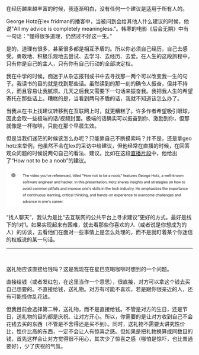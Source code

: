在经历越来越丰富的时候，我逐渐明白，没有任何一个建议是适用于所有人的。

George Hotz在lex fridman的播客中，当被问到会给其他人什么建议的时候，他说"All my advice is completely meaningless."。韩寒的电影《后会无期》中有一句话：“懂得很多道理，仍然过不好这一生。”

是的，道理有很多，甚至很多都是相互矛盾的。所以你必须自己经历，自己去感受。勇敢地、积极乐观地去尝试、去学习、去经历、去爱。在人生的这段旅程中，只有你是自己的主人，只有你有自己行动的全部决定权。

我在中学的时候，痴迷于从杂志报刊或书中去寻找那一两个可以改变我一生的句子。我读书的目的就是找到那些话。虽然读到的那一刻的确令人振奋，但并不持久，而且容易让我腻烦。几天之后我又需要下一句话来振奋我。我把我人生的希望寄托在那些话上。糟糕的是，当看到两句矛盾的话，我就不知道该怎么办了。

当我从在书上找建议转移到在互联网上时，就更糟糕了。许多作者希望吸引眼球，因此会取一些极端的话/视频封面。极端的话确实可以振奋到你、激励到你，但那就像是一杯咖啡，只能在那个早晨生效。

但是当我们迷茫的时候该怎么办呢？只能靠自己不断摸索吗？并不是，还是拿geo hotz来举例，他虽然不会在lex的采访中给建议，但他经常在直播的时候，在回答观众问题的时候说两句自己的看法、建议。比如在这段[直播片段](https://youtu.be/-v8pD0d5Bmk?si=YREKTWenA0p97lRX)中，他给出了“How not to be a noob”的建议。

![](image.png)

“找人聊天”，我认为是比“去互联网的公共平台上寻求建议”更好的方式。最好是线下的1对1。如果实现起来有困难，就去看那些你喜欢的人（或者说是你想成为的人）的访谈，去看他们在面对一些事情上是怎么处理的，而不是就盯着某个你迷信的权威说的某一句话。

-----
<p>&nbsp;</p>

送礼物应该直接给钱吗？这是我现在在星巴克喝咖啡时想到的一个问题。

直接给钱（或者发红包，在这里当作一个意思），很直接，对方可以拿这个钱去买自己想要的。不直接给钱，送礼物。对方有可能不喜欢，若是跟你很亲近的人，还有可能怪你乱花钱。

但我目前会选择第二种，送礼物，而不是直接给钱。不管是对方的生日，还是节日，送礼物的目的都是庆祝、让对方开心。所以，你需要的是让对方收到自己不会花钱去买的东西（不管是不舍得还是买不到）。同时，送礼物不需要太讲究性价比，性价比高的东西，一定不会让人有惊喜之感。但如果是把礼物换算成同数目的钱，首先这样会让对方觉得很不用心，其次少了惊喜之感（哪怕是惊吓，也比普通要好），少了庆祝的气氛。
